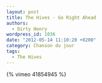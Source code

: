 ```yaml
---
layout: post
title: The Hives - Go Right Ahead
authors:
  - Dirty Henry
wordpress_id: 1036
date: "2012-05-14 11:10:20 +0200"
category: Chanson du jour
tags:
  - The Hives
---
```


{% vimeo 41854945 %}
